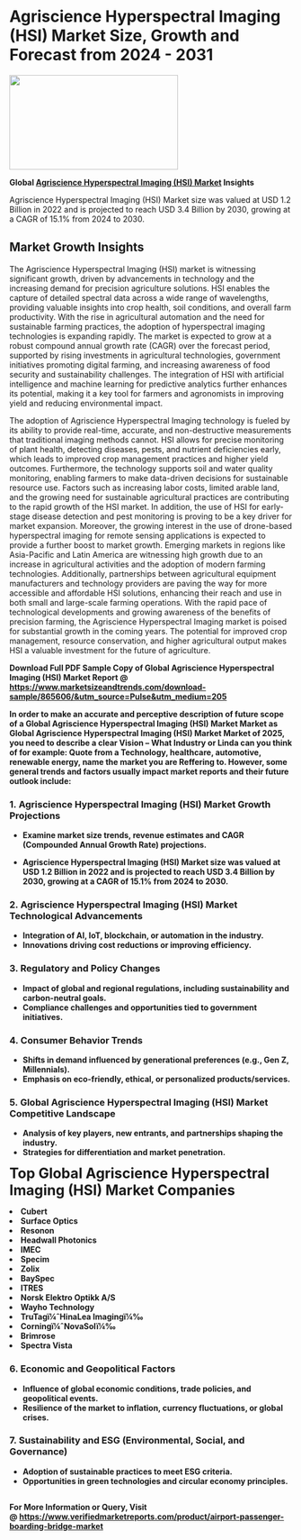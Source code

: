 <H1>Agriscience Hyperspectral Imaging (HSI) Market Size, Growth and Forecast from 2024 - 2031</H1><img class="aligncenter size-medium wp-image-584254" src="https://thirdeyenews.in/wp-content/uploads/2024/09/Global-Market-Research-300x168.jpeg" alt="" width="300" height="168" /><p><strong>Global&nbsp;<a href="https://www.marketsizeandtrends.com/download-sample/865606/&amp;utm_source=Pulse&amp;utm_medium=205">Agriscience Hyperspectral Imaging (HSI) Market</a> Insights</strong></p><p>Agriscience Hyperspectral Imaging (HSI) Market size was valued at USD 1.2 Billion in 2022 and is projected to reach USD 3.4 Billion by 2030, growing at a CAGR of 15.1% from 2024 to 2030.</p><p><h2>Market Growth Insights</h2> <p>The Agriscience Hyperspectral Imaging (HSI) market is witnessing significant growth, driven by advancements in technology and the increasing demand for precision agriculture solutions. HSI enables the capture of detailed spectral data across a wide range of wavelengths, providing valuable insights into crop health, soil conditions, and overall farm productivity. With the rise in agricultural automation and the need for sustainable farming practices, the adoption of hyperspectral imaging technologies is expanding rapidly. The market is expected to grow at a robust compound annual growth rate (CAGR) over the forecast period, supported by rising investments in agricultural technologies, government initiatives promoting digital farming, and increasing awareness of food security and sustainability challenges. The integration of HSI with artificial intelligence and machine learning for predictive analytics further enhances its potential, making it a key tool for farmers and agronomists in improving yield and reducing environmental impact.</p> <p><strong></strong></p> <p>The adoption of Agriscience Hyperspectral Imaging technology is fueled by its ability to provide real-time, accurate, and non-destructive measurements that traditional imaging methods cannot. HSI allows for precise monitoring of plant health, detecting diseases, pests, and nutrient deficiencies early, which leads to improved crop management practices and higher yield outcomes. Furthermore, the technology supports soil and water quality monitoring, enabling farmers to make data-driven decisions for sustainable resource use. Factors such as increasing labor costs, limited arable land, and the growing need for sustainable agricultural practices are contributing to the rapid growth of the HSI market. In addition, the use of HSI for early-stage disease detection and pest monitoring is proving to be a key driver for market expansion. Moreover, the growing interest in the use of drone-based hyperspectral imaging for remote sensing applications is expected to provide a further boost to market growth. Emerging markets in regions like Asia-Pacific and Latin America are witnessing high growth due to an increase in agricultural activities and the adoption of modern farming technologies. Additionally, partnerships between agricultural equipment manufacturers and technology providers are paving the way for more accessible and affordable HSI solutions, enhancing their reach and use in both small and large-scale farming operations. With the rapid pace of technological developments and growing awareness of the benefits of precision farming, the Agriscience Hyperspectral Imaging market is poised for substantial growth in the coming years. The potential for improved crop management, resource conservation, and higher agricultural output makes HSI a valuable investment for the future of agriculture.</p> <p><strong></p><p><span class=""><strong>Download Full PDF Sample Copy of Global Agriscience Hyperspectral Imaging (HSI) Market Report</strong> @ <a href="https://www.marketsizeandtrends.com/download-sample/865606/&amp;utm_source=Pulse&amp;utm_medium=205" target="_blank">https://www.marketsizeandtrends.com/download-sample/865606/&amp;utm_source=Pulse&amp;utm_medium=205</a></span></p><p>In order to make an accurate and perceptive description of future scope of a Global&nbsp;Agriscience Hyperspectral Imaging (HSI) Market Market as Global&nbsp;Agriscience Hyperspectral Imaging (HSI) Market Market of 2025, you need to describe a clear Vision &ndash; What Industry or Linda can you think of for example: Quote from a Technology, healthcare, automotive, renewable energy, name the market you are Reffering to. However, some general trends and factors usually impact market reports and their future outlook include:</p><h3>1.&nbsp;<strong>Agriscience Hyperspectral Imaging (HSI) Market Growth Projections</strong></h3><ul><li>Examine market size trends, revenue estimates and CAGR (Compounded Annual Growth Rate) projections.</li><li><p>Agriscience Hyperspectral Imaging (HSI) Market size was valued at USD 1.2 Billion in 2022 and is projected to reach USD 3.4 Billion by 2030, growing at a CAGR of 15.1% from 2024 to 2030.</p></li></ul><h3>2.&nbsp;<strong>Agriscience Hyperspectral Imaging (HSI) Market Technological Advancements</strong></h3><ul><li>Integration of AI, IoT, blockchain, or automation in the industry.</li><li>Innovations driving cost reductions or improving efficiency.</li></ul><h3>3.&nbsp;<strong>Regulatory and Policy Changes</strong></h3><ul><li>Impact of global and regional regulations, including sustainability and carbon-neutral goals.</li><li>Compliance challenges and opportunities tied to government initiatives.</li></ul><h3>4.&nbsp;<strong>Consumer Behavior Trends</strong></h3><ul><li>Shifts in demand influenced by generational preferences (e.g., Gen Z, Millennials).</li><li>Emphasis on eco-friendly, ethical, or personalized products/services.</li></ul><h3>5.&nbsp;<strong>Global Agriscience Hyperspectral Imaging (HSI) Market Competitive Landscape</strong></h3><ul><li>Analysis of key players, new entrants, and partnerships shaping the industry.</li><li>Strategies for differentiation and market penetration.</li></ul><p data-pm-slice="1 1 []"><span style="color: inherit; font-family: inherit; font-size: 25px;">Top Global Agriscience Hyperspectral Imaging (HSI) Market Companies</span></p><div class="" data-test-id=""><p><li>Cubert</li><li> Surface Optics</li><li> Resonon</li><li> Headwall Photonics</li><li> IMEC</li><li> Specim</li><li> Zolix</li><li> BaySpec</li><li> ITRES</li><li> Norsk Elektro Optikk A/S</li><li> Wayho Technology</li><li> TruTagï¼ˆHinaLea Imagingï¼‰</li><li> Corningï¼ˆNovaSolï¼‰</li><li> Brimrose</li><li> Spectra Vista</li></p></div><h3>6.&nbsp;<strong>Economic and Geopolitical Factors</strong></h3><ul><li>Influence of global economic conditions, trade policies, and geopolitical events.</li><li>Resilience of the market to inflation, currency fluctuations, or global crises.</li></ul><h3>7.&nbsp;<strong>Sustainability and ESG (Environmental, Social, and Governance)</strong></h3><ul><li>Adoption of sustainable practices to meet ESG criteria.</li><li>Opportunities in green technologies and circular economy principles.</li></ul><h2><strong style="font-size: 14px;">For More Information or Query, Visit @&nbsp;</strong><a style="background-color: #ffffff; font-size: 14px;" href="https://www.marketsizeandtrends.com/report/agriscience-hyperspectral-imaging-hsi-market/" target="_blank">https://www.verifiedmarketreports.com/product/airport-passenger-boarding-bridge-market</a></h2>
